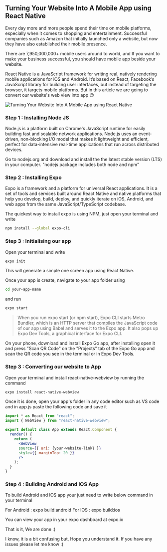 ## Turning Your Website Into A Mobile App using React Native

Every day more and more people spend their time on mobile platforms, especially when it comes to shopping and entertainment. Successful companies such as Amazon that initially launched only a website, but now they have also established their mobile presence.

There are 7,950,000,000+ mobile users around to world, and If you want to make your business successful, you should have mobile app beside your website.

React Native is a JavaScript framework for writing real, natively rendering mobile applications for iOS and Android. It’s based on React, Facebook’s JavaScript library for building user interfaces, but instead of targeting the browser, it targets mobile platforms. But in this article we are going to convert our website's web view into app 😉

![Turning Your Website Into A Mobile App using React Native](https://cdn.hashnode.com/res/hashnode/image/upload/v1626883339923/AP7SH_knP.gif)


### Step 1 : Installing Node JS

Node.js is a platform built on Chrome's JavaScript runtime for easily building fast and scalable network applications. Node.js uses an event-driven, non-blocking I/O model that makes it lightweight and efficient, perfect for data-intensive real-time applications that run across distributed devices.

Go to nodejs.org and download and install the the latest stable version (LTS) in your computer. "nodejs package includes both node and npm"

### Step 2 : Installing Expo

Expo is a framework and a platform for universal React applications. It is a set of tools and services built around React Native and native platforms that help you develop, build, deploy, and quickly iterate on iOS, Android, and web apps from the same JavaScript/TypeScript codebase.

The quickest way to install expo is using NPM, just open your terminal and write
```bash
npm install --global expo-cli
```

### Step 3 : Initialising our app

Open your terminal and write 
```bash 
expo init
``` 
This will generate a simple one screen app using React Native.

Once your app is create, navigate to your app folder using 
```bash
cd your-app-name
```
and run  
```bash
expo start
```
> When you run expo start (or npm start), Expo CLI starts Metro Bundler, which is an HTTP server that compiles the JavaScript code of our app using Babel and serves it to the Expo app. It also pops up Expo Dev Tools, a graphical interface for Expo CLI.

On your phone, download and install Expo Go app, after installing open it and press "Scan QR Code" on the "Projects" tab of the Expo Go app and scan the QR code you see in the terminal or in Expo Dev Tools.

### Step 3 : Converting our website to App

Open your terminal and install react-native-webview by running the command 
```bash
expo install react-native-webview
```

Once it is done, open your app's folder in any code editor such as VS code and in app.js paste the following code and save it

```jsx
import * as React from "react";
import { WebView } from "react-native-webview";

export default class App extends React.Component {
  render() {
    return (
      <WebView 
      source={{ uri: {your-website-link} }} 
      style={{ marginTop: 20 }} 
      />
    );
  }
}
```

### Step 4 : Building Android and IOS App

To build Android and IOS app your just need to write below command in your terminal

For Android : expo build:android
For IOS : expo build:ios

You can view your app in your expo dashboard at expo.io

That is it, We are done :)

I know, it is a bit confusing but, Hope you understand it. If you have any issues please let me know :)



